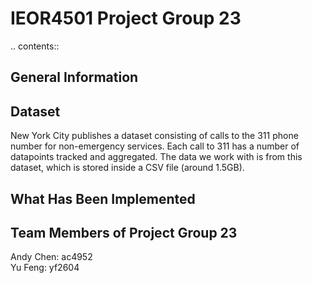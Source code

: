 IEOR4501 Project Group 23
================================
.. contents::

General Information
-------------------


Dataset
-----------------------
New York City publishes a dataset consisting of calls to the 311 phone number for non-emergency services. Each call to 311 has a number of datapoints tracked and aggregated. The data we work with is from this dataset, which is stored inside a CSV file (around 1.5GB).

What Has Been Implemented
-----------------------

Team Members of Project Group 23
--------------------------------
Andy Chen: ac4952   
Yu Feng: yf2604
